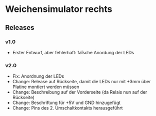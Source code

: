 # Weichensimulator rechts

## Releases
### v1.0

* Erster Entwurf, aber fehlerhaft: faĺsche Anordung der LEDs
### v2.0

* Fix: Anordnung der LEDs
* Change: Release auf Rückseite, damit die LEDs nur mit +3mm über Platine montiert werden müssen
* Change: Beschreibung auf der Vorderseite (da Relais nun auf der Rückseite)
* Change: Beschriftung für +5V und GND hinzugefügt
* Change: Pins des 2. Umschaltkontakts herausgeführt
